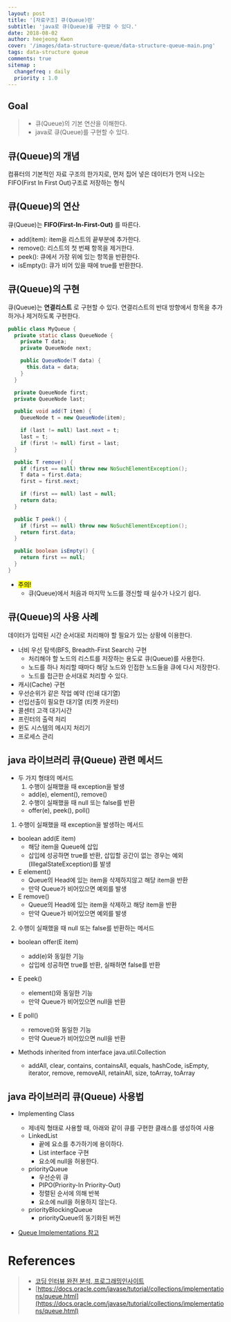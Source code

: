 ```yaml
---
layout: post
title: '[자료구조] 큐(Queue)란'
subtitle: 'java로 큐(Queue)를 구현할 수 있다.'
date: 2018-08-02
author: heejeong Kwon
cover: '/images/data-structure-queue/data-structure-queue-main.png'
tags: data-structure queue
comments: true
sitemap :
  changefreq : daily
  priority : 1.0
---
```



## Goal
> - 큐(Queue)의 기본 연산을 이해한다.
> - java로 큐(Queue)를 구현할 수 있다.


## 큐(Queue)의 개념
컴퓨터의 기본적인 자료 구조의 한가지로, 먼저 집어 넣은 데이터가 먼저 나오는 FIFO(First In First Out)구조로 저장하는 형식


## 큐(Queue)의 연산
큐(Queue)는 **FIFO(First-In-First-Out)** 를 따른다.
* add(item): item을 리스트의 끝부분에 추가한다.
* remove(): 리스트의 첫 번째 항목을 제거한다.
* peek(): 큐에서 가장 위에 있는 항목을 반환한다.
* isEmpty(): 큐가 비어 있을 때에 true를 반환한다.


## 큐(Queue)의 구현
큐(Queue)는 **연결리스트** 로 구현할 수 있다. 연결리스트의 반대 방향에서 항목을 추가하거나 제거하도록 구현한다.
~~~java
public class MyQueue {
  private static class QueueNode {
    private T data;
    private QueueNode next;

    public QueueNode(T data) {
      this.data = data;
    }
  }

  private QueueNode first;
  private QueueNode last;

  public void add(T item) {
    QueueNode t = new QueueNode(item);

    if (last != null) last.next = t;
    last = t;
    if (first != null) first = last;
  }

  public T remove() {
    if (first == null) throw new NoSuchElementException();
    T data = first.data;
    first = first.next;

    if (first == null) last = null;
    return data;
  }

  public T peek() {
    if (first == null) throw new NoSuchElementException();
    return first.data;
  }

  public boolean isEmpty() {
    return first == null;
  }
}
~~~
* <mark>주의!</mark>
  * 큐(Queue)에서 처음과 마지막 노드를 갱신할 때 실수가 나오기 쉽다.


## 큐(Queue)의 사용 사례
데이터가 입력된 시간 순서대로 처리해야 할 필요가 있는 상황에 이용한다.
* 너비 우선 탐색(BFS, Breadth-First Search) 구현
  * 처리해야 할 노드의 리스트를 저장하는 용도로 큐(Queue)를 사용한다.
  * 노드를 하나 처리할 때마다 해당 노드와 인접한 노드들을 큐에 다시 저장한다.
  * 노드를 접근한 순서대로 처리할 수 있다.
* 캐시(Cache) 구현
* 우선순위가 같은 작업 예약 (인쇄 대기열)
* 선입선출이 필요한 대기열 (티켓 카운터)
* 콜센터 고객 대기시간
* 프린터의 출력 처리
* 윈도 시스템의 메시지 처리기
* 프로세스 관리

## java 라이브러리 큐(Queue) 관련 메서드
* 두 가지 형태의 메서드
  1. 수행이 실패했을 때 exception을 발생
    * add(e), element(), remove()
  2. 수행이 실패했을 때 null 또는 false를 반환
    * offer(e), peek(), poll()

1. 수행이 실패했을 때 exception을 발생하는 메서드
* boolean add(E item)
  * 해당 item을 Queue에 삽입
  * 삽입에 성공하면 true를 반환, 삽입할 공간이 없는 경우는 예외(IllegalStateException)를 발생
* E element()
  * Queue의 Head에 있는 item을 삭제하지않고 해당 item을 반환
  * 만약 Queue가 비어있으면 예외를 발생
* E remove()
  * Queue의 Head에 있는 item을 삭제하고 해당 item을 반환
  * 만약 Queue가 비어있으면 예외를 발생

2. 수행이 실패했을 때 null 또는 false를 반환하는 메서드
* boolean offer(E item)
  * add(e)와 동일한 기능
  * 삽입에 성공하면 true를 반환, 실패하면 false를 반환
* E peek()
  * element()와 동일한 기능
  * 만약 Queue가 비어있으면 null을 반환
* E poll()
  * remove()와 동일한 기능
  * 만약 Queue가 비어있으면 null을 반환

* Methods inherited from interface java.util.Collection
  * addAll, clear, contains, containsAll, equals, hashCode, isEmpty, iterator, remove, removeAll, retainAll, size, toArray, toArray


## java 라이브러리 큐(Queue) 사용법
* Implementing Class
  * 제네릭 형태로 사용할 때, 아래와 같이 큐를 구현한 클래스를 생성하여 사용
  * LinkedList
    * 끝에 요소를 추가하기에 용이하다.
    * List interface 구현
    * 요소에 null을 허용한다.
  * priorityQueue
    * 우선순위 큐
    * PIPO(Priority-In Priority-Out)
    * 정렬된 순서에 의해 반복
    * 요소에 null을 허용하지 않는다.           
  * priorityBlockingQueue
    * priorityQueue의 동기화된 버전

* [Queue Implementations 참고](https://docs.oracle.com/javase/tutorial/collections/implementations/queue.html)


<!-- # 관련된 Post
* OOP(객체지향 프로그래밍)의 특징에 대해 알고 싶으시면 [OOP의 특징](https://gmlwjd9405.github.io/2018/07/05/oop-features.html)을 참고하시기 바랍니다. -->


# References
> - [코딩 인터뷰 완전 분석, 프로그래밍인사이트](https://www.kyobobook.co.kr/product/detailViewKor.laf?mallGb=KOR&ejkGb=KOR&barcode=9788966263080)
> - [https://docs.oracle.com/javase/tutorial/collections/implementations/queue.html](https://docs.oracle.com/javase/tutorial/collections/implementations/queue.html)
